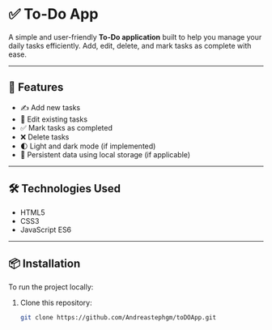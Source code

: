 # ✅ To-Do App

A simple and user-friendly **To-Do application** built to help you manage your daily tasks efficiently. Add, edit, delete, and mark tasks as complete with ease.

---

## 🚀 Features

- ✍️ Add new tasks  
- 📝 Edit existing tasks  
- ✅ Mark tasks as completed  
- ❌ Delete tasks  
- 🌓 Light and dark mode (if implemented)  
- 🔄 Persistent data using local storage (if applicable)

---

## 🛠️ Technologies Used

- HTML5  
- CSS3  
- JavaScript ES6  

---

## 📦 Installation

To run the project locally:

1. Clone this repository:

   ```bash
   git clone https://github.com/Andreastephgm/toDOApp.git
